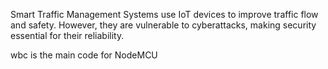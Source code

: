 Smart Traffic Management Systems use IoT devices to improve traffic flow and safety. However, they are vulnerable to cyberattacks, making security essential for their reliability.


wbc is the main code for NodeMCU

